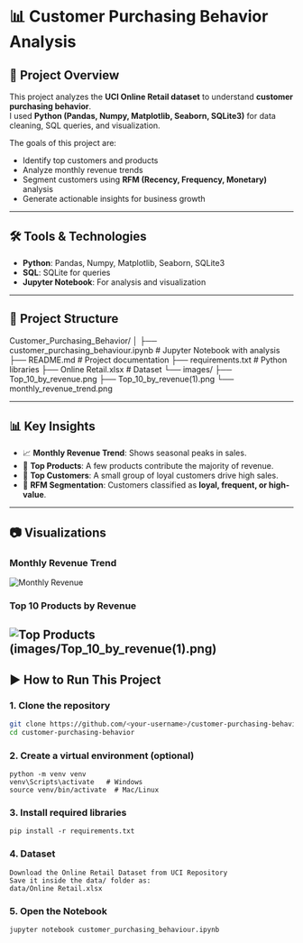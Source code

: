 # 📊 Customer Purchasing Behavior Analysis  

## 📌 Project Overview  
This project analyzes the **UCI Online Retail dataset** to understand **customer purchasing behavior**.  
I used **Python (Pandas, Numpy, Matplotlib, Seaborn, SQLite3)** for data cleaning, SQL queries, and visualization.  

The goals of this project are:  
- Identify top customers and products  
- Analyze monthly revenue trends  
- Segment customers using **RFM (Recency, Frequency, Monetary)** analysis  
- Generate actionable insights for business growth  

---

## 🛠️ Tools & Technologies  
- **Python**: Pandas, Numpy, Matplotlib, Seaborn, SQLite3  
- **SQL**: SQLite for queries  
- **Jupyter Notebook**: For analysis and visualization  

---

## 📂 Project Structure
Customer_Purchasing_Behavior/
│
├── customer_purchasing_behaviour.ipynb # Jupyter Notebook with analysis
├── README.md # Project documentation
├── requirements.txt # Python libraries
├── Online Retail.xlsx # Dataset
└── images/
├── Top_10_by_revenue.png
├── Top_10_by_revenue(1).png
└── monthly_revenue_trend.png


---

## 📊 Key Insights  
- 📈 **Monthly Revenue Trend**: Shows seasonal peaks in sales.  
- 🛒 **Top Products**: A few products contribute the majority of revenue.  
- 👥 **Top Customers**: A small group of loyal customers drive high sales.  
- 🎯 **RFM Segmentation**: Customers classified as **loyal, frequent, or high-value**.  

---

## 📷 Visualizations  

### Monthly Revenue Trend  
![Monthly Revenue](images/monthly_revenue_trend.png)  

### Top 10 Products by Revenue  
![Top Products](images/Top_10_by_revenue.png)  
(images/Top_10_by_revenue(1).png)
---

## ▶️ How to Run This Project  

### 1. Clone the repository  
```bash
git clone https://github.com/<your-username>/customer-purchasing-behavior.git
cd customer-purchasing-behavior
```
### 2. Create a virtual environment (optional)
```
python -m venv venv
venv\Scripts\activate   # Windows
source venv/bin/activate  # Mac/Linux
```
### 3. Install required libraries
```
pip install -r requirements.txt
```
### 4. Dataset
```
Download the Online Retail Dataset from UCI Repository
Save it inside the data/ folder as:
data/Online Retail.xlsx
```
### 5. Open the Notebook
```
jupyter notebook customer_purchasing_behaviour.ipynb
```
